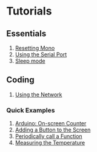 # Tutorials

## Essentials

 1. [Resetting Mono](resetting_mono.md)
 1. [Using the Serial Port](using-monos-serial-port.md)
 1. [Sleep mode](sleep-mode.md)
<!-- using an editor to code -->

## Coding

 1. [Using the Network](using_the_network.md)
 <!-- 1. [Drawing UI Widgets](drawing_ui_elements.md) -->


 <!-- 1. Using the 3.5mm jack connector -->

### Quick Examples

 1. [Arduino: On-screen Counter](ard_count_var.md)
 1. [Adding a Button to the Screen](adding_a_button_to_the_sceen.md)
 1. [Periodically call a Function](periodicly_call_a_function.md)
 1. [Measuring the Temperature](measuring_the_temperature.md)

 <!--
 1. Using the Buzzer
 1. Getting the Temperature
 1. Using the Accelerometer
 1. Using the RTC
 1. Adjusting the display brightness
 1. SD card and file I/O
 1. Utilizing the run-loop
 1. Triggering software resets
-->



